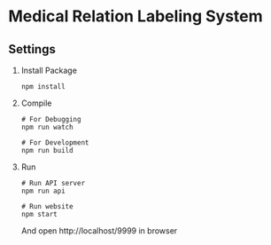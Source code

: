 # Medical Relation Labeling System

## Settings

1. Install Package
    ```
    npm install
    ```

2. Compile
    ```
    # For Debugging
    npm run watch

    # For Development
    npm run build
    ```

3. Run
    ```
    # Run API server
    npm run api

    # Run website
    npm start
    ```
    And open http://localhost/9999 in browser
